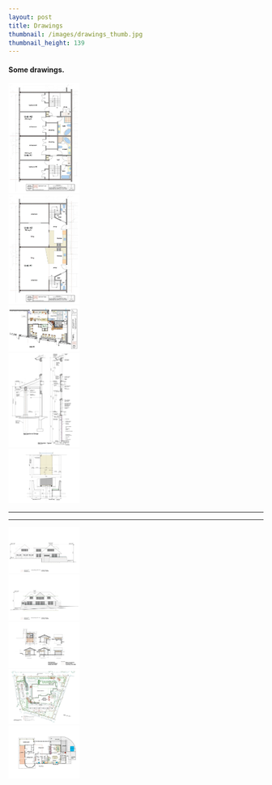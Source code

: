 ```yaml
---
layout: post
title: Drawings
thumbnail: /images/drawings_thumb.jpg
thumbnail_height: 139
---
```


#### Some drawings.


  <div class="span-4 append-1"><a class="fancybox" data-fancybox-group="group" href="/images/portfolio/drawings/1.jpg"><img width="140" class="top left item" src="/images/portfolio/drawings/1.jpg"></a></div>
  <div class="span-4 append-1"><a class="fancybox" data-fancybox-group="group" href="/images/portfolio/drawings/2.jpg"><img width="140" class="top left item" src="/images/portfolio/drawings/2.jpg"></a></div>
  <div class="span-4 append-1"><a class="fancybox" data-fancybox-group="group" href="/images/portfolio/drawings/3.jpg"><img width="140" class="top left item" src="/images/portfolio/drawings/3.jpg"></a></div>
  <div class="span-4 append-1"><a class="fancybox" data-fancybox-group="group" href="/images/portfolio/drawings/4.jpg"><img width="140" class="top left item" src="/images/portfolio/drawings/4.jpg"></a></div>
  <div class="span-4 last"><a class="fancybox" data-fancybox-group="group" href="/images/portfolio/drawings/5.jpg"><img width="140" class="top left item" src="/images/portfolio/drawings/5.jpg"></a></div>

<hr class="space" />
<hr class="space" />

  <div class="span-4 append-1"><a class="fancybox" data-fancybox-group="group" href="/images/portfolio/drawings/6.jpg"><img width="140" class="top left item" src="/images/portfolio/drawings/6.jpg"></a></div>
  <div class="span-4 append-1"><a class="fancybox" data-fancybox-group="group" href="/images/portfolio/drawings/7.jpg"><img width="140" class="top left item" src="/images/portfolio/drawings/7.jpg"></a></div>
  <div class="span-4 append-1"><a class="fancybox" data-fancybox-group="group" href="/images/portfolio/drawings/8.jpg"><img width="140" class="top left item" src="/images/portfolio/drawings/8.jpg"></a></div>
  <div class="span-4 append-1"><a class="fancybox" data-fancybox-group="group" href="/images/portfolio/drawings/9.jpg"><img width="140" class="top left item" src="/images/portfolio/drawings/9.jpg"></a></div>
  <div class="span-4 last"><a class="fancybox" data-fancybox-group="group" href="/images/portfolio/drawings/10.jpg"><img width="140" class="top left item" src="/images/portfolio/drawings/10.jpg"></a></div>
